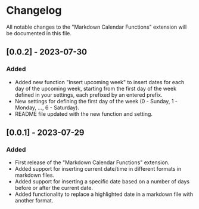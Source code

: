 # Changelog

All notable changes to the "Markdown Calendar Functions" extension will be documented in this file.

## [0.0.2] - 2023-07-30

### Added

- Added new function "Insert upcoming week" to insert dates for each day of the upcoming week, starting from the first day of the week defined in your settings, each prefixed by an entered prefix.
- New settings for defining the first day of the week (0 - Sunday, 1 - Monday, ..., 6 - Saturday).
- README file updated with the new function and setting.

## [0.0.1] - 2023-07-29

### Added
- First release of the "Markdown Calendar Functions" extension.
- Added support for inserting current date/time in different formats in markdown files.
- Added support for inserting a specific date based on a number of days before or after the current date.
- Added functionality to replace a highlighted date in a markdown file with another format.
